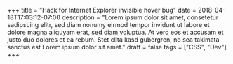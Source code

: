 +++
title = "Hack for Internet Explorer invisible hover bug"
date = 2018-04-18T17:03:12-07:00
description = "Lorem ipsum dolor sit amet, consetetur sadipscing elitr, sed diam nonumy eirmod tempor invidunt ut labore et dolore magna aliquyam erat, sed diam voluptua. At vero eos et accusam et justo duo dolores et ea rebum. Stet clita kasd gubergren, no sea takimata sanctus est Lorem ipsum dolor sit amet."
draft = false
tags = ["CSS", "Dev"]
+++
